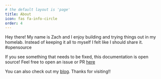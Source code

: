 ```yaml
---
# the default layout is 'page'
title: About
icon: fas fa-info-circle
order: 4
---
```


Hey there! My name is Zach and I enjoy building and trying things out in my homelab. Instead of keeping it all to myself I felt like I should share it. #opensource

If you see something that needs to be fixed, this documentation is open source! Feel free to open an issue or PR [here](https://github.com/zathorne/zathorne.github.io)

You can also check out my [blog](https://zachthorne.com/). Thanks for visiting!!
